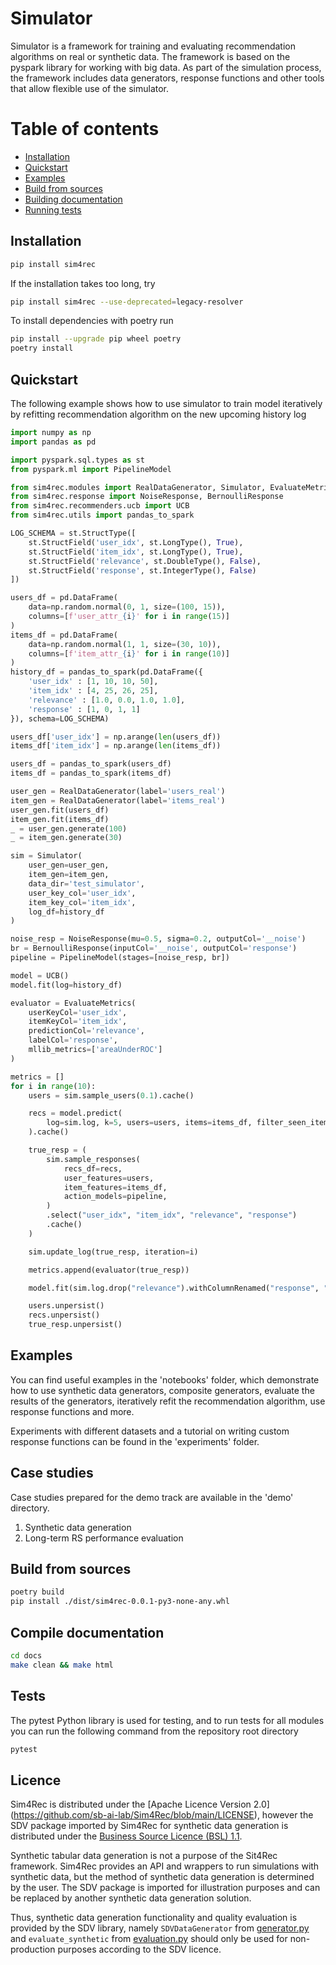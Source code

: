 # Simulator

Simulator is a framework for training and evaluating recommendation algorithms on real or synthetic data. The framework is based on the pyspark library for working with big data.
As part of the simulation process, the framework includes data generators, response functions and other tools that allow flexible use of the simulator.

# Table of contents

* [Installation](#installation)
* [Quickstart](#quickstart)
* [Examples](#examples)
* [Build from sources](#build-from-sources)
* [Building documentation](#compile-documentation)
* [Running tests](#tests)

## Installation

```bash
pip install sim4rec
```

If the installation takes too long, try
```bash
pip install sim4rec --use-deprecated=legacy-resolver
```

To install dependencies with poetry run

```bash
pip install --upgrade pip wheel poetry
poetry install
```

## Quickstart

The following example shows how to use simulator to train model iteratively by refitting recommendation algorithm on the new upcoming history log

```python
import numpy as np
import pandas as pd

import pyspark.sql.types as st
from pyspark.ml import PipelineModel

from sim4rec.modules import RealDataGenerator, Simulator, EvaluateMetrics
from sim4rec.response import NoiseResponse, BernoulliResponse
from sim4rec.recommenders.ucb import UCB
from sim4rec.utils import pandas_to_spark

LOG_SCHEMA = st.StructType([
    st.StructField('user_idx', st.LongType(), True),
    st.StructField('item_idx', st.LongType(), True),
    st.StructField('relevance', st.DoubleType(), False),
    st.StructField('response', st.IntegerType(), False)
])

users_df = pd.DataFrame(
    data=np.random.normal(0, 1, size=(100, 15)),
    columns=[f'user_attr_{i}' for i in range(15)]
)
items_df = pd.DataFrame(
    data=np.random.normal(1, 1, size=(30, 10)),
    columns=[f'item_attr_{i}' for i in range(10)]
)
history_df = pandas_to_spark(pd.DataFrame({
    'user_idx' : [1, 10, 10, 50],
    'item_idx' : [4, 25, 26, 25],
    'relevance' : [1.0, 0.0, 1.0, 1.0],
    'response' : [1, 0, 1, 1]
}), schema=LOG_SCHEMA)

users_df['user_idx'] = np.arange(len(users_df))
items_df['item_idx'] = np.arange(len(items_df))

users_df = pandas_to_spark(users_df)
items_df = pandas_to_spark(items_df)

user_gen = RealDataGenerator(label='users_real')
item_gen = RealDataGenerator(label='items_real')
user_gen.fit(users_df)
item_gen.fit(items_df)
_ = user_gen.generate(100)
_ = item_gen.generate(30)

sim = Simulator(
    user_gen=user_gen,
    item_gen=item_gen,
    data_dir='test_simulator',
    user_key_col='user_idx',
    item_key_col='item_idx',
    log_df=history_df
)

noise_resp = NoiseResponse(mu=0.5, sigma=0.2, outputCol='__noise')
br = BernoulliResponse(inputCol='__noise', outputCol='response')
pipeline = PipelineModel(stages=[noise_resp, br])

model = UCB()
model.fit(log=history_df)

evaluator = EvaluateMetrics(
    userKeyCol='user_idx',
    itemKeyCol='item_idx',
    predictionCol='relevance',
    labelCol='response',
    mllib_metrics=['areaUnderROC']
)

metrics = []
for i in range(10):
    users = sim.sample_users(0.1).cache()

    recs = model.predict(
        log=sim.log, k=5, users=users, items=items_df, filter_seen_items=True
    ).cache()

    true_resp = (
        sim.sample_responses(
            recs_df=recs,
            user_features=users,
            item_features=items_df,
            action_models=pipeline,
        )
        .select("user_idx", "item_idx", "relevance", "response")
        .cache()
    )

    sim.update_log(true_resp, iteration=i)

    metrics.append(evaluator(true_resp))

    model.fit(sim.log.drop("relevance").withColumnRenamed("response", "relevance"))

    users.unpersist()
    recs.unpersist()
    true_resp.unpersist()
```

## Examples

You can find useful examples in the 'notebooks' folder, which demonstrate how to use synthetic data generators, composite generators, evaluate the results of the generators, iteratively refit the recommendation algorithm, use response functions and more.

Experiments with different datasets and a tutorial on writing custom response functions can be found in the 'experiments' folder.

## Case studies

Case studies prepared for the demo track are available in the 'demo' directory.

1. Synthetic data generation
2. Long-term RS performance evaluation

## Build from sources

```bash
poetry build
pip install ./dist/sim4rec-0.0.1-py3-none-any.whl
```

## Compile documentation

```bash
cd docs
make clean && make html
```

## Tests

The pytest Python library is used for testing, and to run tests for all modules you can run the following command from the repository root directory

```bash
pytest
```

## Licence
Sim4Rec is distributed under the [Apache Licence Version 2.0] (https://github.com/sb-ai-lab/Sim4Rec/blob/main/LICENSE), 
however the SDV package imported by Sim4Rec for synthetic data generation
is distributed under the [Business Source Licence (BSL) 1.1](https://github.com/sdv-dev/SDV/blob/master/LICENSE).

Synthetic tabular data generation is not a purpose of the Sit4Rec framework. 
Sim4Rec provides an API and wrappers to run simulations with synthetic data, but the method of synthetic data generation is determined by the user. 
The SDV package is imported for illustration purposes and can be replaced by another synthetic data generation solution.  

Thus, synthetic data generation functionality and quality evaluation is provided by the SDV library, 
namely `SDVDataGenerator` from [generator.py](sim4rec/modules/generator.py) and `evaluate_synthetic` from [evaluation.py](sim4rec/modules/evaluation.py) 
should only be used for non-production purposes according to the SDV licence. 
